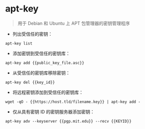 # apt-key

> 用于 Debian 和 Ubuntu 上 APT 包管理器的密钥管理程序

- 列出受信任的密钥：

`apt-key list`

- 添加密钥到受信任的密钥库：

`apt-key add {{public_key_file.asc}}`

- 从受信任的密钥库移除密钥：

`apt-key del {{key_id}}`

- 将远程密钥添加到受信任的密钥库：

`wget -qO - {{https://host.tld/filename.key}} | apt-key add -`

- 仅从具有密钥 ID 的密钥服务器添加密钥：

`apt-key adv --keyserver {{pgp.mit.edu}} --recv {{KEYID}}`

[#]: contributors: ([Datura stramonium L.])